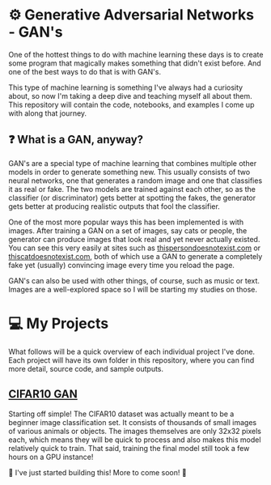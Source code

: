 # :gear: Generative Adversarial Networks - GAN's

One of the hottest things to do with machine learning these days is to create some program that magically makes something that didn't exist before.  And one of the best ways to do that is with GAN's.  

This type of machine learning is something I've always had a curiosity about, so now I'm taking a deep dive and teaching myself all about them.  This repository will contain the code, notebooks, and examples I come up with along that journey.

## :question: What is a GAN, anyway?

GAN's are a special type of machine learning that combines multiple other models in order to generate something new.  This usually consists of two neural networks, one that generates a random image and one that classifies it as real or fake.  The two models are trained against each other, so as the classifier (or discriminator) gets better at spotting the fakes, the generator gets better at producing realistic outputs that fool the classifier.

One of the most more popular ways this has been implemented is with images.  After training a GAN on a set of images, say cats or people, the generator can produce images that look real and yet never actually existed.  You can see this very easily at sites such as [thispersondoesnotexist.com](https://thispersondoesnotexist.com/) or [thiscatdoesnotexist.com](https://thiscatdoesnotexist.com/), both of which use a GAN to generate a completely fake yet (usually) convincing image every time you reload the page.

GAN's can also be used with other things, of course, such as music or text.  Images are a well-explored space so I will be starting my studies on those.

# :computer: My Projects

What follows will be a quick overview of each individual project I've done.  Each project will have its own folder in this repository, where you can find more detail, source code, and sample outputs.

## [CIFAR10 GAN](https://github.com/jonDuke/GAN_training/tree/main/CIFAR10)

Starting off simple!  The CIFAR10 dataset was actually meant to be a beginner image classification set.  It consists of thousands of small images of various animals or objects.  The images themselves are only 32x32 pixels each, which means they will be quick to process and also makes this model relatively quick to train.  That said, training the final model still took a few hours on a GPU instance!

:construction: I've just started building this!  More to come soon! :construction:
